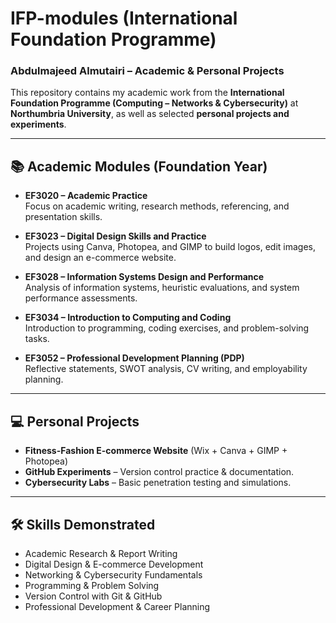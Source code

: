 # IFP-modules (International Foundation Programme)  
### Abdulmajeed Almutairi – Academic & Personal Projects  

This repository contains my academic work from the **International Foundation Programme (Computing – Networks & Cybersecurity)** at **Northumbria University**, as well as selected **personal projects and experiments**.  

---

## 📚 Academic Modules (Foundation Year)  

- **EF3020 – Academic Practice**  
  Focus on academic writing, research methods, referencing, and presentation skills.  

- **EF3023 – Digital Design Skills and Practice**  
  Projects using Canva, Photopea, and GIMP to build logos, edit images, and design an e-commerce website.  

- **EF3028 – Information Systems Design and Performance**  
  Analysis of information systems, heuristic evaluations, and system performance assessments.  

- **EF3034 – Introduction to Computing and Coding**  
  Introduction to programming, coding exercises, and problem-solving tasks.  

- **EF3052 – Professional Development Planning (PDP)**  
  Reflective statements, SWOT analysis, CV writing, and employability planning.  

---

## 💻 Personal Projects  
- **Fitness-Fashion E-commerce Website** (Wix + Canva + GIMP + Photopea)  
- **GitHub Experiments** – Version control practice & documentation.  
- **Cybersecurity Labs** – Basic penetration testing and simulations.  

---

## 🛠 Skills Demonstrated  
- Academic Research & Report Writing  
- Digital Design & E-commerce Development  
- Networking & Cybersecurity Fundamentals  
- Programming & Problem Solving  
- Version Control with Git & GitHub  
- Professional Development & Career Planning  


